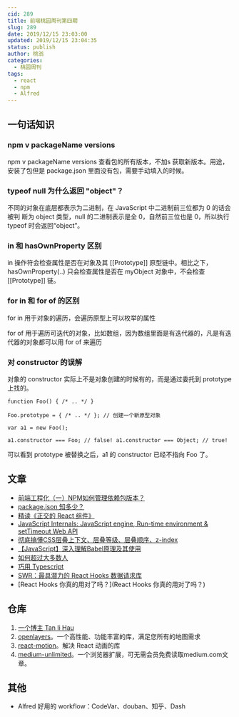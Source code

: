 ```yaml
---
cid: 289
title: 前端桃园周刊第四期
slug: 289
date: 2019/12/15 23:03:00
updated: 2019/12/15 23:04:35
status: publish
author: 桃翁
categories: 
  - 桃园周刊
tags: 
  - react
  - npm
  - Alfred
---
```



## 一句话知识

### npm v packageName versions

npm v packageName versions 查看包的所有版本，不加s 获取新版本。用途，安装了包但是 package.json 里面没有包，需要手动填入的时候。

### **typeof null 为什么返回 "object"？**

不同的对象在底层都表示为二进制，在 JavaScript 中二进制前三位都为 0 的话会被判 断为 object 类型，null 的二进制表示是全 0，自然前三位也是 0，所以执行 typeof 时会返回“object”。

### in 和 hasOwnProperty 区别

in 操作符会检查属性是否在对象及其 [[Prototype]] 原型链中。相比之下， hasOwnProperty(..) 只会检查属性是否在 myObject 对象中，不会检查 [[Prototype]] 链。

### for in 和 for of 的区别

for in 用于对象的遍历，会遍历原型上可以枚举的属性

for of 用于遍历可迭代的对象，比如数组，因为数组里面是有迭代器的，凡是有迭代器的对象都可以用 for of 来遍历

### 对 constructor 的误解

对象的 constructor 实际上不是对象创建的时候有的，而是通过委托到 prototype 上找的。

    function Foo() { /* .. */ }
    
    Foo.prototype = { /* .. */ }; // 创建一个新原型对象
    
    var a1 = new Foo();
    
    a1.constructor === Foo; // false! a1.constructor === Object; // true!

可以看到 prototype 被替换之后，a1 的 constructor 已经不指向 Foo 了。

## 文章

- [前端工程化（一）NPM如何管理依赖包版本？](https://mp.weixin.qq.com/s/Qrzn3rLKfMI9V6diQ_7vBg)
- [package.json 知多少？](https://mp.weixin.qq.com/s/jMWoXzrw6WDi5VG9Y8Mn0Q)
- [精读《正交的 React 组件》](https://zhuanlan.zhihu.com/p/96084784)
- [JavaScript Internals: JavaScript engine, Run-time environment & setTimeout Web API](https://blog.bitsrc.io/javascript-internals-javascript-engine-run-time-environment-settimeout-web-api-eeed263b1617)
- [彻底搞懂CSS层叠上下文、层叠等级、层叠顺序、z-index](https://juejin.im/post/5b876f86518825431079ddd6#comment)
- [【JavaScript】深入理解Babel原理及其使用](https://www.jianshu.com/p/e9b94b2d52e2)
- [如何超过大多数人](https://coolshell.cn/articles/19464.html)
- [巧用 Typescript](https://zhuanlan.zhihu.com/p/39620591)
- [SWR：最具潜力的 React Hooks 数据请求库](https://zhuanlan.zhihu.com/p/89570321)
- [React Hooks 你真的用对了吗？](React Hooks 你真的用对了吗？)

## 仓库

1. [一个博主 Tan li Hau](https://lihautan.com/)
2. [openlayers](https://openlayers.org/)。一个高性能、功能丰富的库，满足您所有的地图需求
3. [react-motion](https://github.com/chenglou/react-motion)。解决 React 动画的库
4. [medium-unlimited](https://github.com/manojVivek/medium-unlimited)。一个浏览器扩展，可无需会员免费读取medium.com文章。

## 其他

- Alfred 好用的 workflow：CodeVar、douban、知乎、Dash